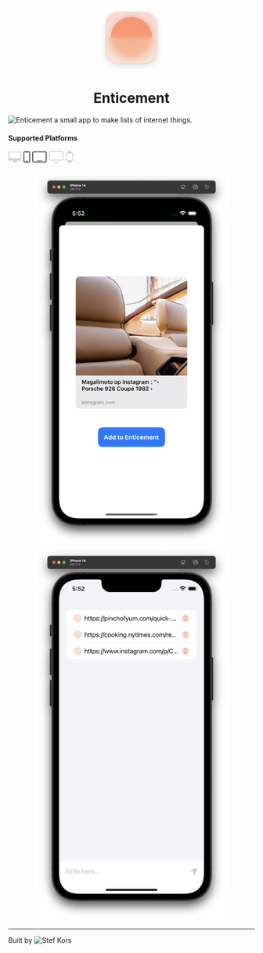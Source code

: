 <p align="center">
  <img src="Enticement/Assets.xcassets/AppIcon.appiconset/Large Icon512.png" height="128">
  <h1 align="center">Enticement</h1>
</p>

![Enticement](https://github.com/StefKors/Enticement) a small app to make lists of internet things.

#### Supported Platforms
<p align="left">
<picture>
  <source media="(prefers-color-scheme: dark)" srcset="Images/macos-active.svg">
  <source media="(prefers-color-scheme: light)" srcset="Images/macos.svg">
  <img alt="macos" src="Images/macos.svg" height="24">
</picture>

<picture>
  <source media="(prefers-color-scheme: dark)" srcset="Images/ios.svg">
  <source media="(prefers-color-scheme: light)" srcset="Images/ios-active.svg">
  <img alt="macos" src="Images/ios-active.svg" height="24">
</picture>

<picture>
  <source media="(prefers-color-scheme: dark)" srcset="Images/ipados.svg">
  <source media="(prefers-color-scheme: light)" srcset="Images/ipados-active.svg">
  <img alt="macos" src="Images/ipados-active.svg" height="24">
</picture>

<picture>
  <source media="(prefers-color-scheme: dark)" srcset="Images/tvos-active.svg">
  <source media="(prefers-color-scheme: light)" srcset="Images/tvos.svg">
  <img alt="macos" src="Images/tvos.svg" height="24">
</picture>

<picture>
  <source media="(prefers-color-scheme: dark)" srcset="Images/watchos-active.svg">
  <source media="(prefers-color-scheme: light)" srcset="Images/watchos.svg">
  <img alt="macos" src="Images/watchos.svg" height="24">
</picture>
</p>

<p align="center">
<picture width="200">
  <source media="(prefers-color-scheme: dark)" srcset="Images/Screenshot-1.png">
  <source media="(prefers-color-scheme: light)" srcset="Images/Screenshot-1.png">
  <img alt="Screenshot of the app" width="400" src="Images/Screenshot-1.png">
</picture>

<picture width="200">
  <source media="(prefers-color-scheme: dark)" srcset="Images/Screenshot-2.png">
  <source media="(prefers-color-scheme: light)" srcset="Images/Screenshot-2.png">
  <img alt="Screenshot of the app" width="400" src="Images/Screenshot-2.png">
</picture>
</p>

-------


Built by ![Stef Kors](https://stefkors.com)
